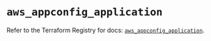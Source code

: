 # `aws_appconfig_application`

Refer to the Terraform Registry for docs: [`aws_appconfig_application`](https://registry.terraform.io/providers/hashicorp/aws/6.17.0/docs/resources/appconfig_application).
